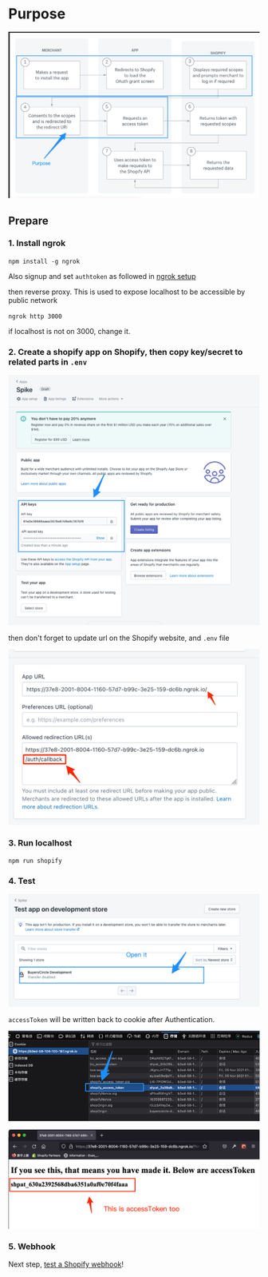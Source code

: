 # Purpose

![screenshot](/target.png)

## Prepare

### 1. Install ngrok

`npm install -g ngrok`

Also signup and set `authtoken` as followed in [ngrok setup](https://dashboard.ngrok.com/get-started/setup)

then reverse proxy. This is used to expose localhost to be accessible by public network

`ngrok http 3000`

if localhost is not on 3000, change it.

### 2. Create a shopify app on Shopify, then copy key/secret to related parts in `.env`

![screenshot](/key-secret.png)

then don't forget to update url on the Shopify website, and `.env` file

![screenshot](/ngrok.png)

### 3. Run localhost

`npm run shopify`

### 4. Test

![screenshot](/install-app.png)

`accessToken` will be written back to cookie after Authentication.

![screenshot](/token.png)

![screenshot](/access-token.png)

### 5. Webhook

Next step, [test a Shopify webhook](webhook.md)!
